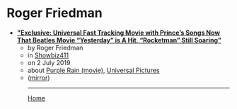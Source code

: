 # Roger Friedman

 - [**"Exclusive: Universal Fast Tracking Movie with Prince’s Songs Now That Beatles Movie “Yesterday” is A Hit, “Rocketman” Still Soaring"**](https://www.showbiz411.com/2019/07/02/exclusive-universal-fast-tracking-movie-with-princes-songs-now-that-beatles-movie-yesterday-is-a-hit-rocketman-still-soaring)<ul><li>by Roger Friedman</li><li>in [Showbiz411](https://www.showbiz411.com/)</li><li>on 2 July 2019</li><li>about [Purple Rain (movie)](../../topics/movie/purple-rain/index.md), [Universal Pictures](../../topics/universal-pictures/index.md)</li><li>([mirror](https://web.archive.org/web/*/https://www.showbiz411.com/2019/07/02/exclusive-universal-fast-tracking-movie-with-princes-songs-now-that-beatles-movie-yesterday-is-a-hit-rocketman-still-soaring))</li><ul>

----

[Home](../index.md)
